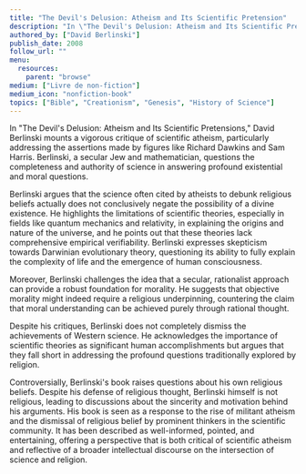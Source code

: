 ```yaml
---
title: "The Devil's Delusion: Atheism and Its Scientific Pretension"
description: "In \"The Devil's Delusion: Atheism and Its Scientific Pretensions,\" David Berlinski mounts a vigorous critique of scientific atheism, particularly addressing the assertions made by figures like Richard Dawkins and Sam Harris. Berlinski, a secular Jew and mathematician, questions the completeness and authority of science in answering profound existential and moral questions."
authored_by: ["David Berlinski"]
publish_date: 2008
follow_url: ""
menu:
  resources:
    parent: "browse"
medium: ["Livre de non-fiction"]
medium_icon: "nonfiction-book"
topics: ["Bible", "Creationism", "Genesis", "History of Science"]
---
```


In "The Devil's Delusion: Atheism and Its Scientific Pretensions," David Berlinski mounts a vigorous critique of scientific atheism, particularly addressing the assertions made by figures like Richard Dawkins and Sam Harris. Berlinski, a secular Jew and mathematician, questions the completeness and authority of science in answering profound existential and moral questions.

Berlinski argues that the science often cited by atheists to debunk religious beliefs actually does not conclusively negate the possibility of a divine existence. He highlights the limitations of scientific theories, especially in fields like quantum mechanics and relativity, in explaining the origins and nature of the universe, and he points out that these theories lack comprehensive empirical verifiability. Berlinski expresses skepticism towards Darwinian evolutionary theory, questioning its ability to fully explain the complexity of life and the emergence of human consciousness.

Moreover, Berlinski challenges the idea that a secular, rationalist approach can provide a robust foundation for morality. He suggests that objective morality might indeed require a religious underpinning, countering the claim that moral understanding can be achieved purely through rational thought.

Despite his critiques, Berlinski does not completely dismiss the achievements of Western science. He acknowledges the importance of scientific theories as significant human accomplishments but argues that they fall short in addressing the profound questions traditionally explored by religion.

Controversially, Berlinski's book raises questions about his own religious beliefs. Despite his defense of religious thought, Berlinski himself is not religious, leading to discussions about the sincerity and motivation behind his arguments. His book is seen as a response to the rise of militant atheism and the dismissal of religious belief by prominent thinkers in the scientific community. It has been described as well-informed, pointed, and entertaining, offering a perspective that is both critical of scientific atheism and reflective of a broader intellectual discourse on the intersection of science and religion​.